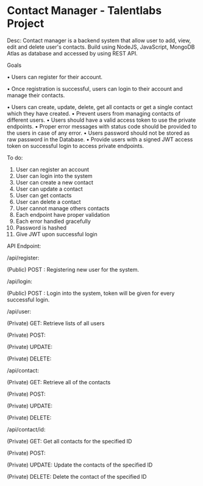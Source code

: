 # Contact Manager - Talentlabs Project

Desc:
Contact manager is a backend system that allow user to add, view, edit and delete user's contacts.
Build using NodeJS, JavaScript, MongoDB Atlas as database and accessed by using REST API.

Goals

• Users can register for their account.

• Once registration is successful, users can login to their account and manage
their contacts.

• Users can create, update, delete, get all contacts or get a single contact which
they have created.
• Prevent users from managing contacts of different users.
• Users should have a valid access token to use the private endpoints.
• Proper error messages with status code should be provided to the users in case
of any error.
• Users password should not be stored as raw password in the Database.
• Provide users with a signed JWT access token on successful login to access
private endpoints.

To do:
1. User can register an account
2. User can login into the system
3. User can create a new contact
4. User can update a contact
5. User can get contacts
6. User can delete a contact
7. User cannot manage others contacts
8. Each endpoint have proper validation
9. Each error handled gracefully
10. Password is hashed
11. Give JWT upon successful login

API Endpoint:

/api/register:

(Public) POST : Registering new user for the system.


/api/login:

(Public) POST : Login into the system, token will be given for every successful login.


/api/user:

(Private) GET: Retrieve lists of all users

(Private) POST: 

(Private) UPDATE:

(Private) DELETE:


/api/contact:

(Private) GET: Retrieve all of the contacts

(Private) POST:

(Private) UPDATE:

(Private) DELETE:


/api/contact/id:

(Private) GET: Get all contacts for the specified ID

(Private) POST: 

(Private) UPDATE: Update the contacts of the specified ID

(Private) DELETE: Delete the contact of the specified ID
